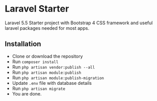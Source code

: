 # Laravel Starter

Laravel 5.5 Starter project with Bootstrap 4 CSS framework and useful laravel packages needed for most apps.

## Installation ##

- Clone or download the repository
- Run `composer install`
- Run `php artisan vendor:publish --all`
- Run `php artisan module:publish`
- Run `php artisan module:publish-migration`
- Update `.env` file with database details
- Run `php artisan migrate`
- You are done.
